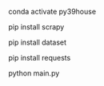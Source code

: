 conda activate py39house

pip install scrapy

pip install dataset

pip install requests

python main.py